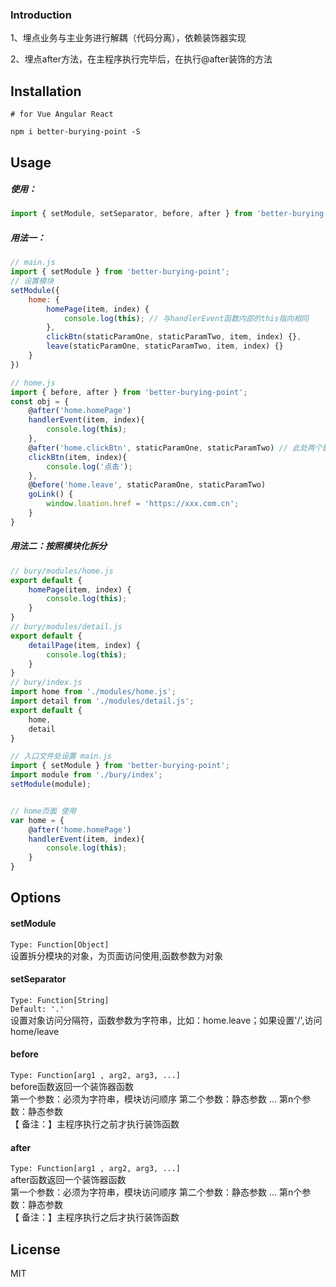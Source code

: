 ### Introduction
1、埋点业务与主业务进行解耦（代码分离），依赖装饰器实现

2、埋点after方法，在主程序执行完毕后，在执行@after装饰的方法

## Installation
```shell
# for Vue Angular React

npm i better-burying-point -S
```


## Usage

##### 使用：
```js
import { setModule, setSeparator, before, after } from 'better-burying-point';
```

##### 用法一：
```js
// main.js
import { setModule } from 'better-burying-point';
// 设置模块
setModule({
    home: {
        homePage(item, index) {
            console.log(this); // 与handlerEvent函数内部的this指向相同
        },
        clickBtn(staticParamOne, staticParamTwo, item, index) {},
        leave(staticParamOne, staticParamTwo, item, index) {}
    }
})

// home.js
import { before, after } from 'better-burying-point';
const obj = {
    @after('home.homePage')
    handlerEvent(item, index){
        console.log(this);
    },
    @after('home.clickBtn', staticParamOne, staticParamTwo) // 此处两个静态参数会与clickBtn函数的参数进行拼装，传递到home模块下clickBtn函数内
    clickBtn(item, index){
        console.log('点击');
    },
    @before('home.leave', staticParamOne, staticParamTwo)
    goLink() {
        window.loation.href = 'https://xxx.com.cn';
    }
}

```

##### 用法二：按照模块化拆分 

```js
// bury/modules/home.js
export default {
    homePage(item, index) {
        console.log(this);
    }
}
// bury/modules/detail.js
export default {
    detailPage(item, index) {
        console.log(this);
    }
}
// bury/index.js
import home from './modules/home.js';
import detail from './modules/detail.js';
export default {
    home,
    detail
}

// 入口文件处设置 main.js
import { setModule } from 'better-burying-point';
import module from './bury/index';
setModule(module);


// home页面 使用
var home = {
    @after('home.homePage')
    handlerEvent(item, index){
        console.log(this);
    }
}
```


## Options

#### setModule
`Type: Function[Object]`    
设置拆分模块的对象，为页面访问使用,函数参数为对象

#### setSeparator
`Type: Function[String]`    
`Default: '.'`     
设置对象访问分隔符，函数参数为字符串，比如：home.leave；如果设置'/',访问home/leave

#### before
`Type: Function[arg1 , arg2, arg3, ...]`        
before函数返回一个装饰器函数    
第一个参数：必须为字符串，模块访问顺序
第二个参数：静态参数
...
第n个参数：静态参数     
【 备注：】主程序执行之前才执行装饰函数

#### after
`Type: Function[arg1 , arg2, arg3, ...]`   
after函数返回一个装饰器函数    
第一个参数：必须为字符串，模块访问顺序
第二个参数：静态参数
...
第n个参数：静态参数     
【 备注：】主程序执行之后才执行装饰函数


## License
MIT
